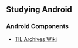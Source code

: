 ## Studying Android

### Android Components
* <a href="https://github.com/kmkim2689/Android-Wiki/wiki">TIL Archives Wiki</a>
